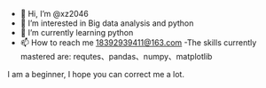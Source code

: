 - 👋 Hi, I’m @xz2046
- 👀 I’m interested in Big data analysis and python
- 🌱 I’m currently learning python
- 📫 How to reach me 18392939411@163.com
-The skills currently mastered are: requtes、pandas、numpy、matplotlib

I am a beginner, I hope you can correct me a lot.
